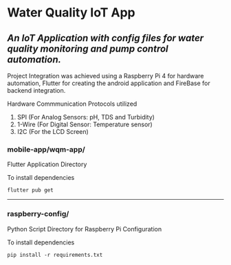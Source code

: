 # **Water Quality IoT App**
## *An IoT Application with config files for water quality monitoring and pump control automation.*
      
Project Integration was achieved using a Raspberry Pi 4 for hardware automation, Flutter for creating the android application and FireBase for backend integration.

Hardware Commmunication Protocols utilized
1. SPI (For Analog Sensors: pH, TDS and Turbidity)
2. 1-Wire (For Digital Sensor: Temperature sensor)
3. I2C (For the LCD Screen)


### mobile-app/wqm-app/ 
Flutter Application Directory

To install dependencies

    flutter pub get

---

### raspberry-config/
Python Script Directory for Raspberry Pi Configuration

To install dependencies

    pip install -r requirements.txt
